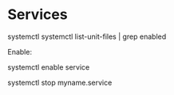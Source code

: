 # Services

systemctl
systemctl list-unit-files | grep enabled

Enable:

systemctl enable service

systemctl stop myname.service
